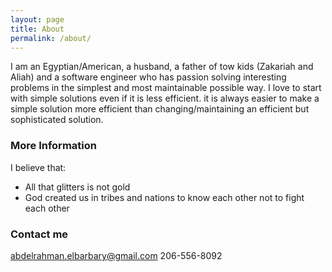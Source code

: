 ```yaml
---
layout: page
title: About
permalink: /about/
---
```


I am an Egyptian/American, a husband, a father of tow kids (Zakariah and Aliah) and a software engineer who has passion solving interesting problems in the simplest and most maintainable possible way. I love to start with simple solutions even if it is less efficient. it is always easier to make a simple solution more efficient than changing/maintaining an efficient but sophisticated solution.

### More Information

I believe that:

* All that glitters is not gold
* God created us in tribes and nations to know each other not to fight each other


### Contact me

[abdelrahman.elbarbary@gmail.com](mailto:abdelrahman.elbarbary@gmail.com)
206-556-8092
